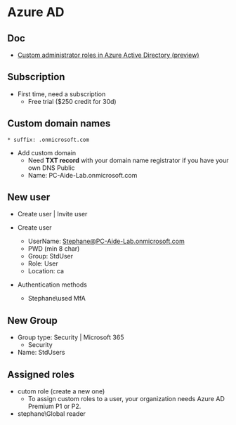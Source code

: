 # Azure AD

## Doc
* [Custom administrator roles in Azure Active Directory (preview)](https://docs.microsoft.com/en-ca/azure/active-directory/users-groups-roles/roles-custom-overview)

## Subscription
* First time, need a subscription
	* Free trial ($250 credit for 30d)

## Custom domain names
 	* suffix: .onmicrosoft.com
* Add custom domain
	* Need **TXT record** with your domain name registrator if you have your own DNS Public
	* Name: PC-Aide-Lab.onmicrosoft.com

## New user
* Create user | Invite user
* Create user
	* UserName: Stephane@PC-Aide-Lab.onmicrosoft.com 
    * PWD (min 8 char)
    * Group: StdUser
    * Role: User
    * Location: ca

* Authentication methods
	* Stephane\used MfA
    
## New Group
* Group type: Security | Microsoft 365
	* Security
* Name: StdUsers

## Assigned roles
* cutom role (create a new one)
	* To assign custom roles to a user, your organization needs Azure AD Premium P1 or P2.
* stephane\Global reader
